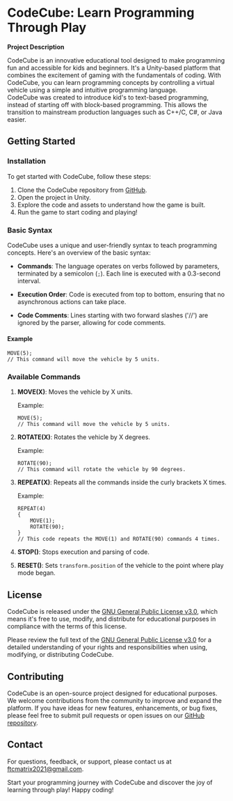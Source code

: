# CodeCube: Learn Programming Through Play

**Project Description**

CodeCube is an innovative educational tool designed to make programming fun and accessible for kids and beginners. It's a Unity-based platform that combines the excitement of gaming with the fundamentals of coding. With CodeCube, you can learn programming concepts by controlling a virtual vehicle using a simple and intuitive programming language.  
CodeCube was created to introduce kid's to text-based programming, instead of starting off with block-based programming. This allows the transition to mainstream production languages such as C++/C, C#, or Java easier.


## Getting Started

### Installation

To get started with CodeCube, follow these steps:

1. Clone the CodeCube repository from [GitHub](https://github.com/YourUsername/CodeCube).
2. Open the project in Unity.
3. Explore the code and assets to understand how the game is built.
4. Run the game to start coding and playing!

### Basic Syntax

CodeCube uses a unique and user-friendly syntax to teach programming concepts. Here's an overview of the basic syntax:

- **Commands**: The language operates on verbs followed by parameters, terminated by a semicolon (`;`). Each line is executed with a 0.3-second interval.

- **Execution Order**: Code is executed from top to bottom, ensuring that no asynchronous actions can take place.

- **Code Comments**: Lines starting with two forward slashes ('//') are ignored by the parser, allowing for code comments.

#### Example

```code
MOVE(5);
// This command will move the vehicle by 5 units.
```

### Available Commands

1. **MOVE(X)**: Moves the vehicle by X units.

   Example:
   ```code
   MOVE(5);
   // This command will move the vehicle by 5 units.
   ```

2. **ROTATE(X)**: Rotates the vehicle by X degrees.

   Example:
   ```code
   ROTATE(90);
   // This command will rotate the vehicle by 90 degrees.
   ```

3. **REPEAT(X)**: Repeats all the commands inside the curly brackets X times.

   Example:
   ```code
   REPEAT(4)
   {
       MOVE(1);
       ROTATE(90);
   }
   // This code repeats the MOVE(1) and ROTATE(90) commands 4 times.
   ```

4. **STOP()**: Stops execution and parsing of code.

5. **RESET()**: Sets `transform.position` of the vehicle to the point where play mode began.

## License

CodeCube is released under the [GNU General Public License v3.0](https://www.gnu.org/licenses/gpl-3.0.en.html), which means it's free to use, modify, and distribute for educational purposes in compliance with the terms of this license.

Please review the full text of the [GNU General Public License v3.0](https://www.gnu.org/licenses/gpl-3.0.en.html) for a detailed understanding of your rights and responsibilities when using, modifying, or distributing CodeCube.

## Contributing

CodeCube is an open-source project designed for educational purposes. We welcome contributions from the community to improve and expand the platform. If you have ideas for new features, enhancements, or bug fixes, please feel free to submit pull requests or open issues on our [GitHub repository](https://github.com/MrStudentGuy/CodeCube).

## Contact

For questions, feedback, or support, please contact us at [ftcmatrix2021@gmail.com](mailto:ftcmatrix2021@gmail.com).

Start your programming journey with CodeCube and discover the joy of learning through play! Happy coding!

